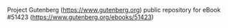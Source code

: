 Project Gutenberg (https://www.gutenberg.org) public repository for
eBook #51423 (https://www.gutenberg.org/ebooks/51423)
